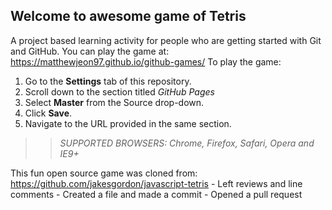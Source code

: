 ## Welcome to awesome game of Tetris

A project based learning activity for people who are getting started with Git and GitHub.
You can play the game at: https://matthewjeon97.github.io/github-games/
To play the game:
1. Go to the **Settings** tab of this repository.
1. Scroll down to the section titled _GitHub Pages_
1. Select **Master** from the Source drop-down.
1. Click **Save**.
1. Navigate to the URL provided in the same section.

>> _*SUPPORTED BROWSERS*: Chrome, Firefox, Safari, Opera and IE9+_

This fun open source game was cloned from: https://github.com/jakesgordon/javascript-tetris
    - Left reviews and line comments
    - Created a file and made a commit
    - Opened a pull request
